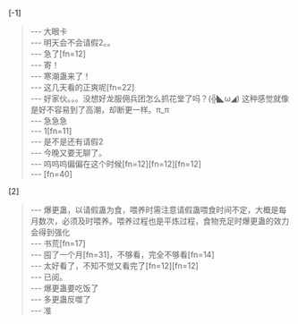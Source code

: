
[-1] 
>--- 大眼卡<br>
>--- 明天会不会请假2。。<br>
>--- 急了[fn=12]<br>
>--- 寄！<br>
>--- 寒潮蛊来了！<br>
>--- 这几天看的正爽呢[fn=22]<br>
>--- 好家伙。。。没想好龙服佣兵团怎么抓花堂了吗？(╬◣ω◢)   这种感觉就像是好不容易到了高潮，却断更一样。π_π<br>
>--- 急急急<br>
>--- 1[fn=11]<br>
>--- 是不是还有请假2<br>
>--- 今晚又要无聊了。<br>
>--- 呜呜呜偏偏在这个时候[fn=12][fn=12][fn=12]<br>
>--- [fn=40]<br>

[2] 
>--- 爆更蛊，以请假蛊为食，喂养时需注意请假蛊喂食时间不定，大概是每月数次，必须及时喂养。喂养过程也是平炼过程，食物充足时爆更蛊的效力会得到强化<br>
>--- 书荒[fn=17]<br>
>--- 囤了一个月[fn=31]，不够看，完全不够看[fn=14]<br>
>--- 太好看了，不知不觉又看完了[fn=12][fn=12]<br>
>--- 已阅。<br>
>--- 爆更蛊要吃饭了<br>
>--- 多更蛊反噬了<br>
>--- 准<br>
